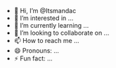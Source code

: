 - 👋 Hi, I’m @Itsmandac
- 👀 I’m interested in ...
- 🌱 I’m currently learning ...
- 💞️ I’m looking to collaborate on ...
- 📫 How to reach me ...
- 😄 Pronouns: ...
- ⚡ Fun fact: ...

<!---
Itsmandac/Itsmandac is a ✨ special ✨ repository because its `README.md` (this file) appears on your GitHub profile.
You can click the Preview link to take a look at your changes.
--->
